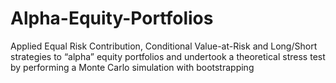# Alpha-Equity-Portfolios
Applied Equal Risk Contribution, Conditional Value-at-Risk and Long/Short strategies to “alpha” equity portfolios and undertook a theoretical stress test by performing a Monte Carlo simulation with bootstrapping
